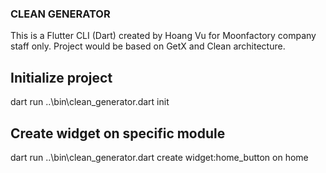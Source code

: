 ### CLEAN GENERATOR
This is a Flutter CLI (Dart) created by Hoang Vu for Moonfactory company staff only.
Project would be based on GetX and Clean architecture.

## Initialize project
dart run ..\bin\clean_generator.dart init

## Create widget on specific module
dart run ..\bin\clean_generator.dart create widget:home_button on home